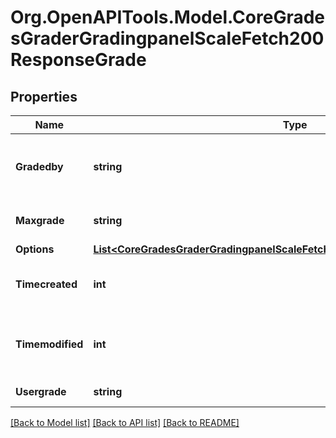# Org.OpenAPITools.Model.CoreGradesGraderGradingpanelScaleFetch200ResponseGrade

## Properties

Name | Type | Description | Notes
------------ | ------------- | ------------- | -------------
**Gradedby** | **string** | The assumed grader of this grading instance | 
**Maxgrade** | **string** | Max possible grade | 
**Options** | [**List&lt;CoreGradesGraderGradingpanelScaleFetch200ResponseGradeOptionsInner&gt;**](CoreGradesGraderGradingpanelScaleFetch200ResponseGradeOptionsInner.md) |  | 
**Timecreated** | **int** | The time that the grade was created | 
**Timemodified** | **int** | The time that the grade was last updated | 
**Usergrade** | **string** | Current user grade | 

[[Back to Model list]](../README.md#documentation-for-models) [[Back to API list]](../README.md#documentation-for-api-endpoints) [[Back to README]](../README.md)

